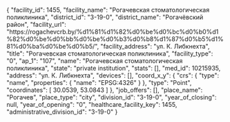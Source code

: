 {
    "facility_id": 1455,
    "facility_name": "Рогачевская стоматологическая поликлиника",
    "district_id": "3-19-0",
    "district_name": "Рогачёвский район",
    "facility_url": "https:\/\/rogachevcrb.by\/%d1%81%d1%82%d0%be%d0%bc%d0%b0%d1%82%d0%be%d0%bb%d0%be%d0%b3%d0%b8%d1%87%d0%b5%d1%81%d0%ba%d0%be%d0%b5\/",
    "facility_address": "ул. К. Либкнехта",
    "title": "Рогачевская стоматологическая поликлиника",
    "facility_type": "0",
    "ap_1": "107",
    "name": "Рогачевская стоматологическая поликлиника",
    "state": "private institution",
    "stats": [],
    "med_id": 10215935,
    "address": "ул. К. Либкнехта",
    "devices": [],
    "coord_x_y": {
        "crs": {
            "type": "name",
            "properties": {
                "name": "EPSG:4326"
            }
        },
        "type": "Point",
        "coordinates": [
            30.0539,
            53.0843
        ]
    },
    "job_offers": [],
    "place_name": "Рогачев",
    "place_type": "city",
    "division_id": "3-19-0",
    "year_of_closing": null,
    "year_of_opening": "0",
    "healthcare_facility_key": 1455,
    "administrative_division_id": "3-19-0"
}